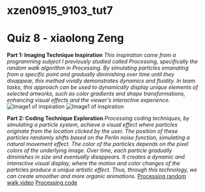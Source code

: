 # xzen0915_9103_tut7

# Quiz 8  - xiaolong Zeng 

__Part 1: Imaging Technique Inspiration__
_This inspiration came from a programming subject I previously studied called Processing, specifically the random walk algorithm in Processing. By simulating particles emanating from a specific point and gradually diminishing over time until they disappear, this method vividly demonstrates dynamics and fluidity. In team tasks, this approach can be used to dynamically display unique elements of selected artworks, such as color gradients and shape transformations, enhancing visual effects and the viewer's interactive experience._
![Image1 of inspiration](https://drive.google.com/file/d/14oXsryuiDc4nXjWLjFOxEXcrbuGw32qD/view?usp=sharing)
![Image1 of inspiration](https://drive.google.com/file/d/1UgZ2fjRaoo8B5LCb10PT9PU0AAmI6d8j/view?usp=sharing)

__Part 2: Coding Technique Exploration__
_Processing coding techniques, by simulating a particle system, achieve a visual effect where particles originate from the location clicked by the user. The position of these particles randomly shifts based on the Perlin noise function, simulating a natural movement effect. The color of the particles depends on the pixel colors of the underlying image. Over time, each particle gradually diminishes in size and eventually disappears. It creates a dynamic and interactive visual display, where the motion and color changes of the particles produce a unique artistic effect. Thus, through this technology, we can create smoother and more organic animations._
[Processing random walk video](https://drive.google.com/file/d/1Dv_sh6xrAtyK3PxZx5uQoi06MOJzTBoH/view?usp=drive_link)
[Processing code](https://docs.google.com/document/d/1abC0IwF7RyGRdAw8yMCuxAWi4z2M8Ka9/edit?usp=drive_link&ouid=106754159669391581950&rtpof=true&sd=true)

